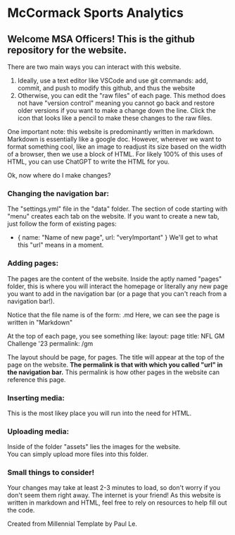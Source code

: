 # McCormack Sports Analytics

## Welcome MSA Officers!  This is the github repository for the website.

There are two main ways you can interact with this website.
1) Ideally, use a text editor like VSCode and use git commands: add, commit, and push to modify this github, and thus the website
2) Otherwise, you can edit the "raw files" of each page.  This method does not have "version control" meaning you cannot go back and restore older versions if you want to make a change down the line.  Click the icon that looks like a pencil to make these changes to the raw files.

One important note: this website is predominantly written in markdown.
Markdown is essentially like a google doc.
However, wherever we want to format something cool, like an image to readjust its size based on the width of a browser, then we use a block of HTML.
For likely 100% of this uses of HTML, you can use ChatGPT to write the HTML for you.

Ok, now where do I make changes?

### Changing the navigation bar:
The "settings.yml" file in the "data" folder.
The section of code starting with "menu" creates each tab on the website.
If you want to create a new tab, just follow the form of existing pages:
- { name: "Name of new page", url: "veryImportant" }
We'll get to what this "url" means in a moment.

### Adding pages:
The pages are the content of the website.  Inside the aptly named "pages" folder, this is where you will interact the homepage or literally any new page you want to add in the navigation bar (or a page that you can't reach from a navigation bar!).

Notice that the file name is of the form: <name>.md
Here, we can see the page is written in "Markdown"

At the top of each page, you see something like:
layout: page
title: NFL GM Challenge '23
permalink: /gm

The layout should be page, for pages.
The title will appear at the top of the page on the website.
**The permalink is that with which you called "url" in the navigation bar.**
This permalink is how other pages in the website can reference this page.

### Inserting media:
This is the most likey place you will run into the need for HTML.

### Uploading media:
Inside of the folder "assets" lies the images for the website.  
You can simply upload more files into this folder.

### Small things to consider!
Your changes may take at least 2-3 minutes to load, so don't worry if you don't seem them right away.
The internet is your friend!  As this website is written in markdown and HTML, feel free to rely on resources to help fill out the code.


Created from Millennial Template by Paul Le.
